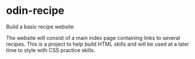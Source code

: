 # odin-recipe
Build a basic recipe website

The website will consist of a main index page containing links to several recipes. This is a project to help build HTML skills and will be used at a later time to style with CSS practice skills.